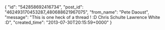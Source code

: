  {
   "id": "542858692416734",
   "post_id": "462493170453287_480688621967075",
   "from_name": "Pete Daoust",
   "message": "This is one heck of a thread ! :D Chris Schulte Lawrence White :D",
   "created_time": "2013-07-30T20:15:59+0000"
 }
